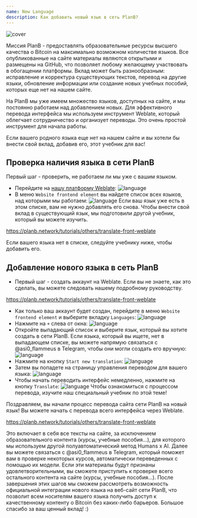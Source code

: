 ```yaml
---
name: New Language
description: Как добавить новый язык в сеть PlanB?
---
```

![cover](assets/cover.webp)

Миссия PlanB - предоставлять образовательные ресурсы высшего качества о Bitcoin на максимально возможном количестве языков. Все опубликованные на сайте материалы являются открытыми и размещены на GitHub, что позволяет любому желающему участвовать в обогащении платформы. Вклад может быть разнообразным: исправление и корректура существующих текстов, перевод на другие языки, обновление информации или создание новых учебных пособий, которых еще нет на нашем сайте.

На PlanB мы уже имеем множество языков, доступных на сайте, и мы постоянно работаем над добавлением новых. Для эффективного перевода интерфейса мы используем инструмент Weblate, который облегчает сотрудничество и организует переводы. Это очень простой инструмент для начала работы.

Если вашего родного языка еще нет на нашем сайте и вы хотели бы внести свой вклад, добавив его, этот учебник для вас!

## Проверка наличия языка в сети PlanB

Первый шаг - проверить, не работаем ли мы уже с вашим языком.

- Перейдите на [нашу платформу Weblate](https://weblate.planb.network/projects/planb-network-website/):
![language](assets/01.webp)
- В меню `Website frontend element` вы найдете список всех языков, над которыми мы работаем:
![language](assets/02.webp)
Если ваш язык уже есть в этом списке, вам не нужно добавлять его снова. Чтобы внести свой вклад в существующий язык, мы подготовили другой учебник, который вы можете изучить.

https://planb.network/tutorials/others/translate-front-weblate



Если вашего языка нет в списке, следуйте учебнику ниже, чтобы добавить его.

## Добавление нового языка в сеть PlanB

- Первый шаг - создать аккаунт на Weblate. Если вы не знаете, как это сделать, вы можете следовать нашему подробному руководству.

https://planb.network/tutorials/others/translate-front-weblate


- Как только ваш аккаунт будет создан, перейдите в меню `Website frontend element` и выберите вкладку `Languages`:
![language](assets/03.webp)
- Нажмите на `+` слева от окна:
![language](assets/04.webp)
- Откройте выпадающий список и выберите язык, который вы хотите создать в сети PlanB. Если языка, который вы ищете, нет в выпадающем списке, вы можете напрямую связаться с @asi0_flammeus в Telegram, чтобы они могли создать его вручную:
![language](assets/05.webp)
- Нажмите на кнопку `Start new translation`:
![language](assets/06.webp)
- Затем вы попадете на страницу управления переводом для вашего языка:
![language](assets/07.webp)
- Чтобы начать переводить интерфейс немедленно, нажмите на кнопку `Translate`: ![language](assets/08.webp)
Чтобы ознакомиться с процессом перевода, изучите наш специальный учебник по этой теме!

Поздравляем, вы начали процесс перевода сайта сети PlanB на новый язык! Вы можете начать с перевода всего интерфейса через Weblate.

https://planb.network/tutorials/others/translate-front-weblate

 Это включает в себя все тексты на сайте, за исключением образовательного контента (курсы, учебные пособия...), для которого мы используем другой полуавтоматический метод Humans x AI.
Далее вы можете связаться с @asi0_flammeus в Telegram, который поможет вам в проверке некоторых курсов, автоматически переведенных с помощью их модели. Если эти материалы будут признаны удовлетворительными, вы сможете приступить к проверке всего остального контента на сайте (курсы, учебные пособия...). После завершения этих шагов мы сможем рассмотреть возможность официальной интеграции нового языка на веб-сайт сети PlanB, что позволит всем носителям вашего языка получить доступ к качественному контенту о Bitcoin без каких-либо барьеров.
Большое спасибо за ваш ценный вклад! :)